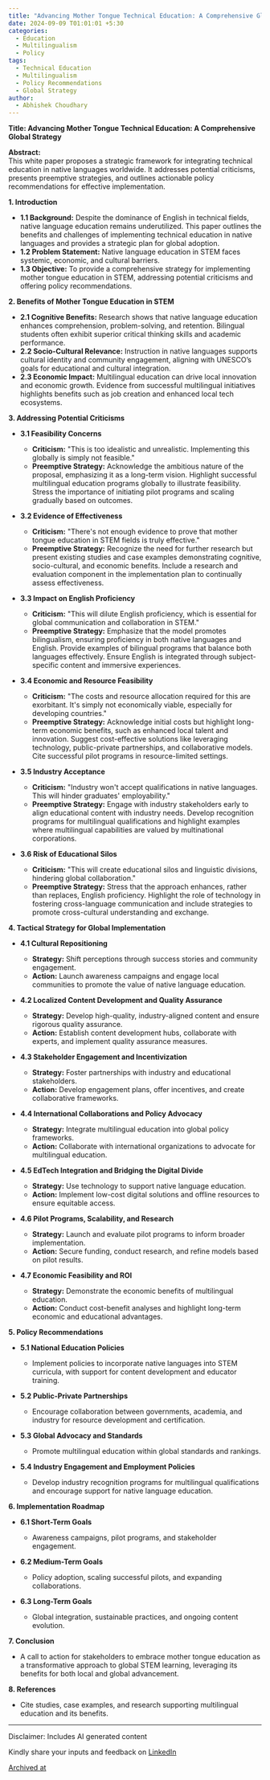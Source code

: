 ```yaml
---
title: "Advancing Mother Tongue Technical Education: A Comprehensive Global Strategy"
date: 2024-09-09 T01:01:01 +5:30
categories:
  - Education
  - Multilingualism
  - Policy
tags:
  - Technical Education
  - Multilingualism
  - Policy Recommendations
  - Global Strategy
author:
  - Abhishek Choudhary
---
```


**Title: Advancing Mother Tongue Technical Education: A Comprehensive Global Strategy**

**Abstract:**  
This white paper proposes a strategic framework for integrating technical education in native languages worldwide. It addresses potential criticisms, presents preemptive strategies, and outlines actionable policy recommendations for effective implementation.

**1. Introduction**  
- **1.1 Background:** Despite the dominance of English in technical fields, native language education remains underutilized. This paper outlines the benefits and challenges of implementing technical education in native languages and provides a strategic plan for global adoption.
- **1.2 Problem Statement:** Native language education in STEM faces systemic, economic, and cultural barriers.
- **1.3 Objective:** To provide a comprehensive strategy for implementing mother tongue education in STEM, addressing potential criticisms and offering policy recommendations.

**2. Benefits of Mother Tongue Education in STEM**  
- **2.1 Cognitive Benefits:** Research shows that native language education enhances comprehension, problem-solving, and retention. Bilingual students often exhibit superior critical thinking skills and academic performance.
- **2.2 Socio-Cultural Relevance:** Instruction in native languages supports cultural identity and community engagement, aligning with UNESCO’s goals for educational and cultural integration.
- **2.3 Economic Impact:** Multilingual education can drive local innovation and economic growth. Evidence from successful multilingual initiatives highlights benefits such as job creation and enhanced local tech ecosystems.

**3. Addressing Potential Criticisms**

- **3.1 Feasibility Concerns**  
  - **Criticism:** "This is too idealistic and unrealistic. Implementing this globally is simply not feasible."
  - **Preemptive Strategy:** Acknowledge the ambitious nature of the proposal, emphasizing it as a long-term vision. Highlight successful multilingual education programs globally to illustrate feasibility. Stress the importance of initiating pilot programs and scaling gradually based on outcomes.

- **3.2 Evidence of Effectiveness**  
  - **Criticism:** "There's not enough evidence to prove that mother tongue education in STEM fields is truly effective."
  - **Preemptive Strategy:** Recognize the need for further research but present existing studies and case examples demonstrating cognitive, socio-cultural, and economic benefits. Include a research and evaluation component in the implementation plan to continually assess effectiveness.

- **3.3 Impact on English Proficiency**  
  - **Criticism:** "This will dilute English proficiency, which is essential for global communication and collaboration in STEM."
  - **Preemptive Strategy:** Emphasize that the model promotes bilingualism, ensuring proficiency in both native languages and English. Provide examples of bilingual programs that balance both languages effectively. Ensure English is integrated through subject-specific content and immersive experiences.

- **3.4 Economic and Resource Feasibility**  
  - **Criticism:** "The costs and resource allocation required for this are exorbitant. It's simply not economically viable, especially for developing countries."
  - **Preemptive Strategy:** Acknowledge initial costs but highlight long-term economic benefits, such as enhanced local talent and innovation. Suggest cost-effective solutions like leveraging technology, public-private partnerships, and collaborative models. Cite successful pilot programs in resource-limited settings.

- **3.5 Industry Acceptance**  
  - **Criticism:** "Industry won't accept qualifications in native languages. This will hinder graduates' employability."
  - **Preemptive Strategy:** Engage with industry stakeholders early to align educational content with industry needs. Develop recognition programs for multilingual qualifications and highlight examples where multilingual capabilities are valued by multinational corporations.

- **3.6 Risk of Educational Silos**  
  - **Criticism:** "This will create educational silos and linguistic divisions, hindering global collaboration."
  - **Preemptive Strategy:** Stress that the approach enhances, rather than replaces, English proficiency. Highlight the role of technology in fostering cross-language communication and include strategies to promote cross-cultural understanding and exchange.

**4. Tactical Strategy for Global Implementation**

- **4.1 Cultural Repositioning**  
  - **Strategy:** Shift perceptions through success stories and community engagement.
  - **Action:** Launch awareness campaigns and engage local communities to promote the value of native language education.

- **4.2 Localized Content Development and Quality Assurance**  
  - **Strategy:** Develop high-quality, industry-aligned content and ensure rigorous quality assurance.
  - **Action:** Establish content development hubs, collaborate with experts, and implement quality assurance measures.

- **4.3 Stakeholder Engagement and Incentivization**  
  - **Strategy:** Foster partnerships with industry and educational stakeholders.
  - **Action:** Develop engagement plans, offer incentives, and create collaborative frameworks.

- **4.4 International Collaborations and Policy Advocacy**  
  - **Strategy:** Integrate multilingual education into global policy frameworks.
  - **Action:** Collaborate with international organizations to advocate for multilingual education.

- **4.5 EdTech Integration and Bridging the Digital Divide**  
  - **Strategy:** Use technology to support native language education.
  - **Action:** Implement low-cost digital solutions and offline resources to ensure equitable access.

- **4.6 Pilot Programs, Scalability, and Research**  
  - **Strategy:** Launch and evaluate pilot programs to inform broader implementation.
  - **Action:** Secure funding, conduct research, and refine models based on pilot results.

- **4.7 Economic Feasibility and ROI**  
  - **Strategy:** Demonstrate the economic benefits of multilingual education.
  - **Action:** Conduct cost-benefit analyses and highlight long-term economic and educational advantages.

**5. Policy Recommendations**

- **5.1 National Education Policies**  
  - Implement policies to incorporate native languages into STEM curricula, with support for content development and educator training.

- **5.2 Public-Private Partnerships**  
  - Encourage collaboration between governments, academia, and industry for resource development and certification.

- **5.3 Global Advocacy and Standards**  
  - Promote multilingual education within global standards and rankings.

- **5.4 Industry Engagement and Employment Policies**  
  - Develop industry recognition programs for multilingual qualifications and encourage support for native language education.

**6. Implementation Roadmap**

- **6.1 Short-Term Goals**  
  - Awareness campaigns, pilot programs, and stakeholder engagement.

- **6.2 Medium-Term Goals**  
  - Policy adoption, scaling successful pilots, and expanding collaborations.

- **6.3 Long-Term Goals**  
  - Global integration, sustainable practices, and ongoing content evolution.

**7. Conclusion**  
- A call to action for stakeholders to embrace mother tongue education as a transformative approach to global STEM learning, leveraging its benefits for both local and global advancement.

**8. References**  
- Cite studies, case examples, and research supporting multilingual education and its benefits.

---

Disclaimer: Includes AI generated content

Kindly share your inputs and feedback on [LinkedIn](https://www.linkedin.com/posts/cognitist_education-stem-multilingualism-activity-7238789885568917504-2dN_?utm_source=share&utm_medium=member_android) 

[Archived at](https://lnkd.in/gy5fNGTp) 
